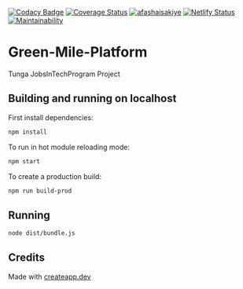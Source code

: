 [![Codacy Badge](https://api.codacy.com/project/badge/Grade/aaa7c99084dc400b8daa6093d9e87358)](https://app.codacy.com/manual/afashaisakiye/green-mile-frontend?utm_source=github.com&utm_medium=referral&utm_content=afashaisakiye/green-mile-frontend&utm_campaign=Badge_Grade_Dashboard)
[![Coverage Status](https://coveralls.io/repos/github/afashaisakiye/green-mile-frontend/badge.svg?branch=master)](https://coveralls.io/github/afashaisakiye/green-mile-frontend?branch=master) [![afashaisakiye](https://circleci.com/gh/afashaisakiye/green-mile-frontend.svg?style=shield)](https://app.circleci.com/pipelines/github/afashaisakiye/green-mile-frontend)  [![Netlify Status](https://api.netlify.com/api/v1/badges/1c9bfbda-52af-4094-b131-db22242fb5be/deploy-status)](https://app.netlify.com/sites/greenmile/deploys) [![Maintainability](https://api.codeclimate.com/v1/badges/443e97f32731d74eb34c/maintainability)](https://codeclimate.com/github/afashaisakiye/green-mile-frontend/maintainability)

# Green-Mile-Platform
Tunga JobsInTechProgram Project

## Building and running on localhost

First install dependencies:

```sh
npm install
```

To run in hot module reloading mode:

```sh
npm start
```

To create a production build:

```sh
npm run build-prod
```

## Running

```sh
node dist/bundle.js
```

## Credits

Made with [createapp.dev](https://createapp.dev/)

